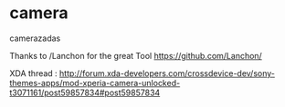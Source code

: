 # camera
camerazadas

Thanks to /Lanchon for the great Tool
https://github.com/Lanchon/

XDA thread : http://forum.xda-developers.com/crossdevice-dev/sony-themes-apps/mod-xperia-camera-unlocked-t3071161/post59857834#post59857834